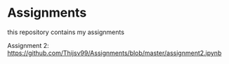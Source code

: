 # Assignments
this repository contains my assignments

Assignment 2: https://github.com/Thijsv99/Assignments/blob/master/assignment2.ipynb
